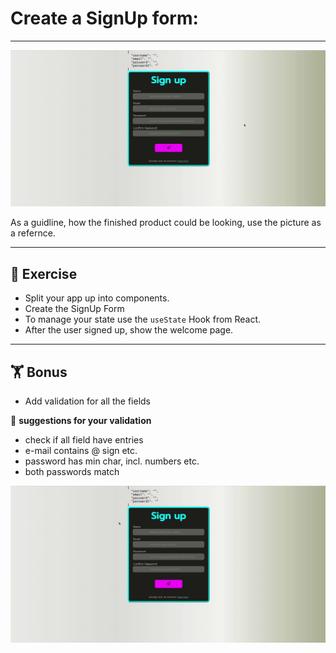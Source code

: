 # Create a SignUp form:

---
![](signUp.gif)

As a guidline, how the finished product could be looking, use the picture as a refernce. 

---

## :cartwheeling: Exercise

- Split your app up into components.
- Create the SignUp Form
- To manage your state use the `useState` Hook from React.
- After the user signed up, show the welcome page.
---
## :weight_lifting: Bonus

- Add validation for all the fields 

:mag_right: **suggestions for your validation**

- check if all field have entries
- e-mail contains @ sign etc. 
- password has min char, incl. numbers etc.
- both passwords match


![](signUp-errors.gif)




